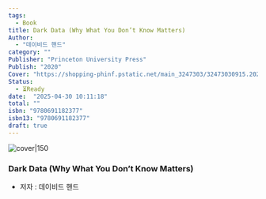 ```yaml
---
tags:
  - Book
title: Dark Data (Why What You Don’t Know Matters)
Author:
  - "데이비드 핸드"
category: ""
Publisher: "Princeton University Press"
Publish: "2020"
Cover: "https://shopping-phinf.pstatic.net/main_3247303/32473030915.20221230072007.jpg"
Status:
  - ⏳Ready
date:  "2025-04-30 10:11:18" 
total: ""
isbn: "9780691182377"
isbn13: "9780691182377"
draft: true
---
```


![cover|150](https://shopping-phinf.pstatic.net/main_3247303/32473030915.20221230072007.jpg)
###  Dark Data (Why What You Don’t Know Matters)    
- 저자 : 데이비드 핸드